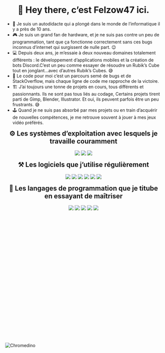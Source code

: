 
<h1 align="center" style="margin-top: 0px;">👋 Hey there, c’est Felzow47 ici.</h1>

* 🌱 Je suis un autodidacte qui a plongé dans le monde de l’informatique il y a près de 10 ans.
* 🎮 Je suis un grand fan de hardware, et je ne suis pas contre un peu de programmation, tant que ça fonctionne correctement sans ces bugs inconnus d’internet qui surgissent de nulle part. :wink:
* 💻 Depuis deux ans, je m’essaie à deux nouveau domaines totalement différents : le développement d’applications mobiles et la création de bots Discord.C’est un peu comme essayer de résoudre un Rubik’s Cube tout en jonglant…avec d’autres Rubik’s Cubes. :sweat_smile:
* 🎯 Le code pour moi c’est un parcours semé de bugs et de StackOverflow, mais chaque ligne de code me rapproche de la victoire.
* 🏗️ J’ai toujours une tonne de projets en cours, tous différents et passionnants. Ils ne sont pas tous liés au codage, Certains projets tirent parti de Gimp, Blender, Illustrator. Et oui, ils peuvent parfois être un peu frustrants. :sweat_smile:
* 🕹️ Quand je ne suis pas absorbé par mes projets ou en train d’acquérir de nouvelles compétences, je me retrouve souvent à jouer à mes jeux vidéo préférés. 
<h2 align="center" style="margin-top: 0px;">⚙️ Les systèmes d’exploitation avec lesquels je travaille couramment</h2>
<!--
![Android](https://img.shields.io/badge/Android-3DDC84?style=for-the-badge&logo=android&logoColor=white)
![macOS](https://img.shields.io/badge/mac%20os-000000?style=for-the-badge&logo=macos&logoColor=F0F0F0)
![Windows 11](https://img.shields.io/badge/Windows%2011-%230079d5.svg?style=for-the-badge&logo=Windows%2011&logoColor=white) --> 

<p align="center">
    <img src="https://img.shields.io/badge/Android-3DDC84?style=for-the-badge&logo=android&logoColor=white">
    <img src="https://img.shields.io/badge/mac%20os-000000?style=for-the-badge&logo=macos&logoColor=F0F0F0">
    <img src="https://img.shields.io/badge/Windows%2011-%230079d5.svg?style=for-the-badge&logo=Windows%2011&logoColor=white">
</p>
<h2 align="center" style="margin-top: 0px;">⚒ Les logiciels que j’utilise régulièrement</h2>

<!--
![Blender](https://img.shields.io/badge/blender-%23F5792A.svg?style=for-the-badge&logo=blender&logoColor=white) 
![Gimp Gnu Image Manipulation Program](https://img.shields.io/badge/Gimp-657D8B?style=for-the-badge&logo=gimp&logoColor=FFFFFF) 
![Steam](https://img.shields.io/badge/steam-%23000000.svg?style=for-the-badge&logo=steam&logoColor=white)	
![Sublime Text](https://img.shields.io/badge/sublime_text-%23575757.svg?style=for-the-badge&logo=sublime-text&logoColor=important) 
![Notion](https://img.shields.io/badge/Notion-%23000000.svg?style=for-the-badge&logo=notion&logoColor=white) 
![Adobe Illustrator](https://img.shields.io/badge/adobe%20illustrator-%23FF9A00.svg?style=for-the-badge&logo=adobe%20illustrator&logoColor=white)-->

<p align="center">
    <img src="https://img.shields.io/badge/blender-%23F5792A.svg?style=for-the-badge&logo=blender&logoColor=white">
    <img src="https://img.shields.io/badge/Gimp-657D8B?style=for-the-badge&logo=gimp&logoColor=FFFFFF">
    <img src="https://img.shields.io/badge/steam-%23000000.svg?style=for-the-badge&logo=steam&logoColor=white">
    <img src="https://img.shields.io/badge/sublime_text-%23575757.svg?style=for-the-badge&logo=sublime-text&logoColor=important">
    <img src="https://img.shields.io/badge/Notion-%23000000.svg?style=for-the-badge&logo=notion&logoColor=white">
    <img src="https://img.shields.io/badge/adobe%20illustrator-%23FF9A00.svg?style=for-the-badge&logo=adobe%20illustrator&logoColor=white">
</p>
<h2 align="center" style="margin-top: 0px;">📄 Les langages de programmation que je titube en essayant de maîtriser </h2>

<p align="center">
    <img src="https://img.shields.io/badge/shell_script-%23121011.svg?style=for-the-badge&logo=gnu-bash&logoColor=white">
    <img src="https://img.shields.io/badge/python-3670A0?style=for-the-badge&logo=python&logoColor=ffdd54">
    <img src="https://img.shields.io/badge/html5-%23E34F26.svg?style=for-the-badge&logo=html5&logoColor=white">
    <img src="https://img.shields.io/badge/java-%23ED8B00.svg?style=for-the-badge&logo=openjdk&logoColor=white">
    <img src="https://img.shields.io/badge/kotlin-%237F52FF.svg?style=for-the-badge&logo=kotlin&logoColor=white">
</p>

<!--
![Shell Script](https://img.shields.io/badge/shell_script-%23121011.svg?style=for-the-badge&logo=gnu-bash&logoColor=white) 
![Python](https://img.shields.io/badge/python-3670A0?style=for-the-badge&logo=python&logoColor=ffdd54) 
![HTML5](https://img.shields.io/badge/html5-%23E34F26.svg?style=for-the-badge&logo=html5&logoColor=white) 
![Java](https://img.shields.io/badge/java-%23ED8B00.svg?style=for-the-badge&logo=openjdk&logoColor=white) 
![Kotlin](https://img.shields.io/badge/kotlin-%237F52FF.svg?style=for-the-badge&logo=kotlin&logoColor=white)--> 
<!--![!RgbLine](https://user-images.githubusercontent.com/74038190/212284115-f47cd8ff-2ffb-4b04-b5bf-4d1c14c0247f.gif) ![RgbLine](https://user-images.githubusercontent.com/74038190/212284115-f47cd8ff-2ffb-4b04-b5bf-4d1c14c0247f.gif)-->
<h2 align="center" style="margin-top: 0px;"> </h2>
<br>
<br>
<br>
<br>
<br>
<br>
<br>
<br>
<br>
<br>
<br>
<br>
<br>
<br>
<br>
<br>
<br>
<br>
<br>
<br>
<br>
<br>
<br>

![Chromedino](https://user-images.githubusercontent.com/74038190/212284136-03988914-d899-44b4-b1d9-4eeccf656e44.gif)
<h2 align="center" style="margin-top: 0px;"> </h2>
<!--
**Felzow47/Felzow47** is a ✨ _special_ ✨ repository because its `README.md` (this file) appears on your GitHub profile.

Here are some ideas to get you started:

- 🔭 I’m currently working on ...
- 🌱 I’m currently learning ...
- 👯 I’m looking to collaborate on ...
- 🤔 I’m looking for help with ...
- 💬 Ask me about ...
- 📫 How to reach me: ...
- 😄 Pronouns: ...
- ⚡ Fun fact: ...
-->
